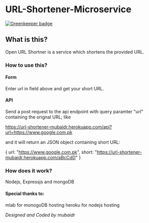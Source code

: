 # URL-Shortener-Microservice

[![Greenkeeper badge](https://badges.greenkeeper.io/mubaidr/URL-Shortener-Microservice.svg)](https://greenkeeper.io/)

## What is this?

Open URL Shortner is a service which shortens the provided URL.

### How to use this?

#### Form

Enter url in field above and get your short URL.

#### API

Send a post request to the api endpoint with query paramter "url" containing the orignal URL; like 

https://url-shortener-mubaidr.herokuapp.com/api?url=https://www.google.com.pk 

and it will return an JSON object containing short URL:

{ url: "https://www.google.com.pk", short: "https://url-shortener-mubaidr.herokuapp.com/aBcCdD" }

### How does it work?

Nodejs, Expressjs and mongoDB

#### Special thanks to:
mlab for monogoDB hosting
heroku for nodejs hosting


*Designed and Coded by mubaidr*
